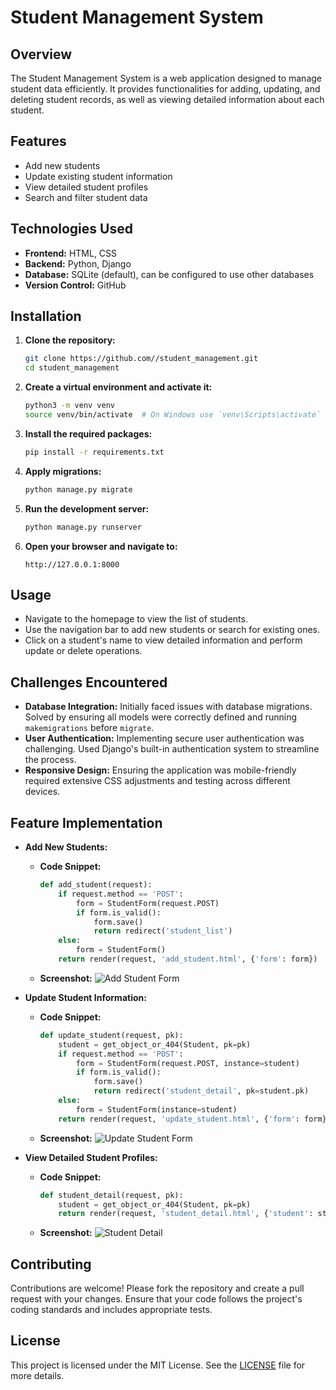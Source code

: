 # Student Management System

## Overview
The Student Management System is a web application designed to manage student data efficiently. It provides functionalities for adding, updating, and deleting student records, as well as viewing detailed information about each student.

## Features
- Add new students
- Update existing student information
- View detailed student profiles
- Search and filter student data

## Technologies Used
- **Frontend:** HTML, CSS
- **Backend:** Python, Django
- **Database:** SQLite (default), can be configured to use other databases
- **Version Control:** GitHub

## Installation

1. **Clone the repository:**
    ```bash
    git clone https://github.com//student_management.git
    cd student_management
    ```

2. **Create a virtual environment and activate it:**
    ```bash
    python3 -m venv venv
    source venv/bin/activate  # On Windows use `venv\Scripts\activate`
    ```

3. **Install the required packages:**
    ```bash
    pip install -r requirements.txt
    ```

4. **Apply migrations:**
    ```bash
    python manage.py migrate
    ```

5. **Run the development server:**
    ```bash
    python manage.py runserver
    ```

6. **Open your browser and navigate to:**
    ```
    http://127.0.0.1:8000
    ```

## Usage
- Navigate to the homepage to view the list of students.
- Use the navigation bar to add new students or search for existing ones.
- Click on a student's name to view detailed information and perform update or delete operations.

## Challenges Encountered
- **Database Integration:** Initially faced issues with database migrations. Solved by ensuring all models were correctly defined and running `makemigrations` before `migrate`.
- **User Authentication:** Implementing secure user authentication was challenging. Used Django's built-in authentication system to streamline the process.
- **Responsive Design:** Ensuring the application was mobile-friendly required extensive CSS adjustments and testing across different devices.

## Feature Implementation
- **Add New Students:**
    - **Code Snippet:**
        ```python
        def add_student(request):
            if request.method == 'POST':
                form = StudentForm(request.POST)
                if form.is_valid():
                    form.save()
                    return redirect('student_list')
            else:
                form = StudentForm()
            return render(request, 'add_student.html', {'form': form})
        ```
    - **Screenshot:**
        ![Add Student Form](screenshots/add_student.png)

- **Update Student Information:**
    - **Code Snippet:**
        ```python
        def update_student(request, pk):
            student = get_object_or_404(Student, pk=pk)
            if request.method == 'POST':
                form = StudentForm(request.POST, instance=student)
                if form.is_valid():
                    form.save()
                    return redirect('student_detail', pk=student.pk)
            else:
                form = StudentForm(instance=student)
            return render(request, 'update_student.html', {'form': form})
        ```
    - **Screenshot:**
        ![Update Student Form](screenshots/update_student.png)

- **View Detailed Student Profiles:**
    - **Code Snippet:**
        ```python
        def student_detail(request, pk):
            student = get_object_or_404(Student, pk=pk)
            return render(request, 'student_detail.html', {'student': student})
        ```
    - **Screenshot:**
        ![Student Detail](screenshots/student_detail.png)

## Contributing
Contributions are welcome! Please fork the repository and create a pull request with your changes. Ensure that your code follows the project's coding standards and includes appropriate tests.

## License
This project is licensed under the MIT License. See the [LICENSE](LICENSE) file for more details.

